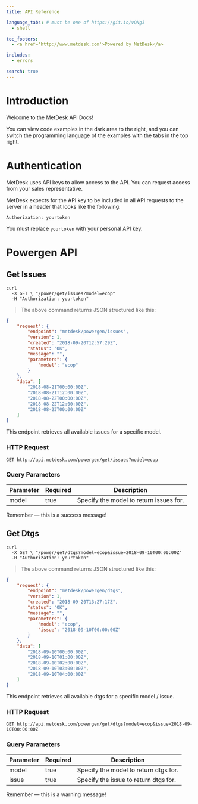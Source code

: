 ```yaml
---
title: API Reference

language_tabs: # must be one of https://git.io/vQNgJ
  - shell

toc_footers:
  - <a href='http://www.metdesk.com'>Powered by MetDesk</a>

includes:
  - errors

search: true
---
```


# Introduction

Welcome to the MetDesk API Docs!

You can view code examples in the dark area to the right, and you can switch the programming language of the examples with the tabs in the top right.

# Authentication

MetDesk uses API keys to allow access to the API. You can request access from your sales representative.

MetDesk expects for the API key to be included in all API requests to the server in a header that looks like the following:

`Authorization: yourtoken`

<aside class="notice">
You must replace <code>yourtoken</code> with your personal API key.
</aside>

# Powergen API





## Get Issues

```shell
curl
  -X GET \ "/power/get/issues?model=ecop"
  -H "Authorization: yourtoken"
```

> The above command returns JSON structured like this:

```json
{
    "request": {
        "endpoint": "metdesk/powergen/issues",
        "version": 1,
        "created": "2018-09-20T12:57:29Z",
        "status": "OK",
        "message": "",
        "parameters": {
            "model": "ecop"
        }
    },
    "data": [
        "2018-08-21T00:00:00Z",
        "2018-08-21T12:00:00Z",
        "2018-08-22T00:00:00Z",
        "2018-08-22T12:00:00Z",
        "2018-08-23T00:00:00Z"
    ]
}
```

This endpoint retrieves all available issues for a specific model.

### HTTP Request

`GET http://api.metdesk.com/powergen/get/issues?model=ecop`

### Query Parameters

Parameter | Required | Description
--------- | -------- | -----------
model | true | Specify the model to return issues for.

<aside class="success">
Remember — this is a success message!
</aside>





## Get Dtgs

```shell
curl
  -X GET \ "/power/get/dtgs?model=ecop&issue=2018-09-10T00:00:00Z"
  -H "Authorization: yourtoken"
```

> The above command returns JSON structured like this:

```json
{
    "request": {
        "endpoint": "metdesk/powergen/dtgs",
        "version": 1,
        "created": "2018-09-20T13:27:17Z",
        "status": "OK",
        "message": "",
        "parameters": {
            "model": "ecop",
            "issue": "2018-09-10T00:00:00Z"
        }
    },
    "data": [
        "2018-09-10T00:00:00Z",
        "2018-09-10T01:00:00Z",
        "2018-09-10T02:00:00Z",
        "2018-09-10T03:00:00Z",
        "2018-09-10T04:00:00Z"
    ]
}
```

This endpoint retrieves all available dtgs for a specific model / issue.

### HTTP Request

`GET http://api.metdesk.com/powergen/get/dtgs?model=ecop&issue=2018-09-10T00:00:00Z`

### Query Parameters

Parameter | Required | Description
--------- | -------- | -----------
model | true | Specify the model to return dtgs for.
issue | true | Specify the issue to return dtgs for.

<aside class="sucwarningcess">
Remember — this is a warning message!
</aside>
